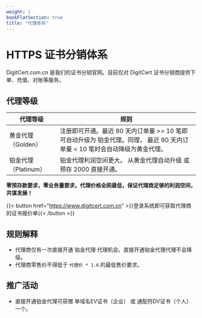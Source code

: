 ```yaml
---
weight: 1
bookFlatSection: true
title: "代理体系"
---
```


# HTTPS 证书分销体系

DigitCert.com.cn 是我们的证书分销官网。目前仅对 DigitCert 证书分销商提供下单、充值、对账等服务。

## 代理等级

|  代理等级   | 规则  |
|  ----  | ----  |
| 黄金代理（Golden）  | 注册即可开通。最近 90 天内订单量 >= 10 笔即可自动升级为 铂金代理。同理， 最近 90 天内订单量 < 10 笔时会自动降级为黄金代理。 |
| 铂金代理（Platinum）  | 铂金代理利润空间更大。 从黄金代理自动升级 或 预存 2000 直接开通。 |

**零预存款要求，零业务量要求，代理价格全网最低，保证代理商足够的利润空间，共谋发展！** 

{{< button href="https://www.digitcert.com.cn" >}}登录系统即可获取代理商的证书报价单{{< /button >}}

## 规则解释

- 代理商仅有一次直接开通 铂金代理 代理机会。直接开通铂金代理代理不会降级。 
- 代理商零售价不得低于 <code>代理价 * 1.6</code>  的最低售价要求。

## 推广活动

- 直接开通铂金代理可获赠 单域名EV证书（企业） 或 通配符DV证书（个人） 一个。
